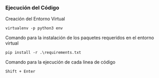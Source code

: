 ### Ejecución del Código

Creación del Entorno Virtual

`virtualenv -p python3 env`

Comando para la instalación de los paquetes requeridos en el entorno virtual

`pip install -r .\requirements.txt`

Comando para la ejecución de cada linea de código

`Shift + Enter`
